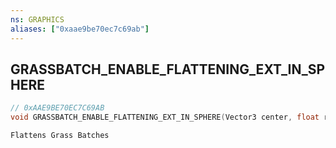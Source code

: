 ```yaml
---
ns: GRAPHICS
aliases: ["0xaae9be70ec7c69ab"]
---
```

## GRASSBATCH_ENABLE_FLATTENING_EXT_IN_SPHERE

```c
// 0xAAE9BE70EC7C69AB
void GRASSBATCH_ENABLE_FLATTENING_EXT_IN_SPHERE(Vector3 center, float radius, Vector3 lookVec, float groundZ);
```

```
Flattens Grass Batches
```
